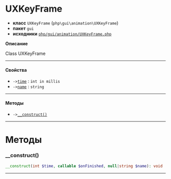 # UXKeyFrame

- **класс** `UXKeyFrame` (`php\gui\animation\UXKeyFrame`)
- **пакет** `gui`
- **исходники** [`php/gui/animation/UXKeyFrame.php`](./src/main/resources/JPHP-INF/sdk/php/gui/animation/UXKeyFrame.php)

**Описание**

Class UXKeyFrame

---

#### Свойства

- `->`[`time`](#prop-time) : `int in millis`
- `->`[`name`](#prop-name) : `string`

---

#### Методы

- `->`[`__construct()`](#method-__construct)

---
# Методы

<a name="method-__construct"></a>

### __construct()
```php
__construct(int $time, callable $onFinished, null|string $name): void
```

---
